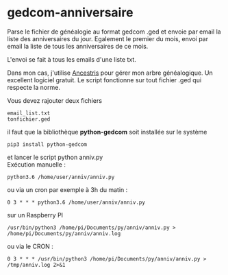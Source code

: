 # gedcom-anniversaire
Parse le fichier de généalogie au format gedcom .ged et envoie par email la liste des anniversaires du jour.
Egalement le premier du mois, envoi par email la liste de tous les anniversaires de ce mois.

L'envoi se fait à tous les emails d'une liste txt.

Dans mon cas, j'utilise [Ancestris](http://ancestris.org) pour gérer mon arbre généalogique. Un excellent logiciel gratuit. Le script fonctionne sur tout fichier .ged qui respecte la norme.

Vous devez rajouter deux fichiers

    email_list.txt
    tonfichier.ged

il faut que la bibliothèque **python-gedcom** soit installée sur le système

    pip3 install python-gedcom

et lancer le script python anniv.py  
Exécution manuelle :

    python3.6 /home/user/anniv/anniv.py

ou via un cron par exemple à 3h du matin :

    0 3 * * * python3.6 /home/user/anniv/anniv.py

sur un Raspberry PI

    /usr/bin/python3 /home/pi/Documents/py/anniv/anniv.py > /home/pi/Documents/py/anniv/anniv.log

ou via le CRON :

    0 3 * * * /usr/bin/python3 /home/pi/Documents/py/anniv/anniv.py > /tmp/anniv.log 2>&1
